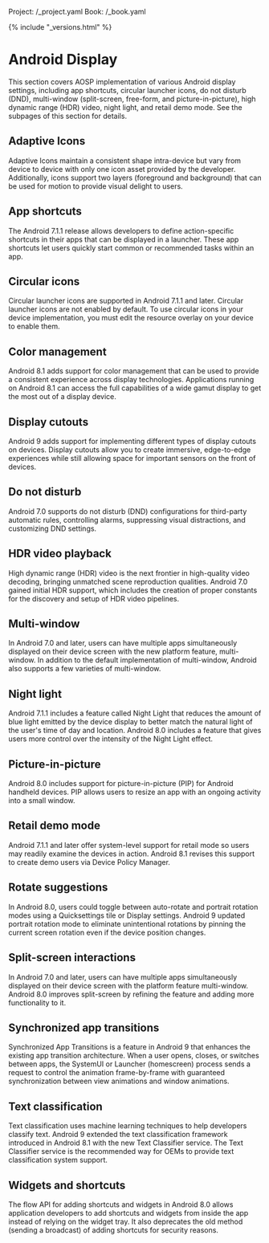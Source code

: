 Project: /_project.yaml
Book: /_book.yaml

{% include "_versions.html" %}

<!--
  Copyright 2019 The Android Open Source Project

  Licensed under the Apache License, Version 2.0 (the "License");
  you may not use this file except in compliance with the License.
  You may obtain a copy of the License at

      http://www.apache.org/licenses/LICENSE-2.0

  Unless required by applicable law or agreed to in writing, software
  distributed under the License is distributed on an "AS IS" BASIS,
  WITHOUT WARRANTIES OR CONDITIONS OF ANY KIND, either express or implied.
  See the License for the specific language governing permissions and
  limitations under the License.
-->

# Android Display

This section covers AOSP implementation of various Android display
settings, including app shortcuts, circular launcher icons, do not disturb
(DND), multi-window (split-screen, free-form, and picture-in-picture), high
dynamic range (HDR) video, night light, and retail demo mode. See the subpages
of this section for details.

## Adaptive Icons

Adaptive Icons maintain a consistent shape intra-device but vary from device to device with only
one icon asset provided by the developer. Additionally, icons support two layers (foreground and
background) that can be used for motion to provide visual delight to users.

## App shortcuts

The Android 7.1.1 release allows developers to define action-specific shortcuts in their apps
that can be displayed in a launcher. These app shortcuts let users quickly start common or
recommended tasks within an app.

## Circular icons

Circular launcher icons are supported in Android 7.1.1 and later. Circular launcher icons are not
enabled by default. To use circular icons in your device implementation, you must edit the resource
overlay on your device to enable them.

## Color management

Android 8.1 adds support for color management that can be used to provide a consistent experience
 across display technologies. Applications running on Android 8.1 can access the full capabilities
of a wide gamut display to get the most out of a display device.

## Display cutouts

Android 9 adds support for implementing different types of display cutouts on
devices. Display cutouts allow you to create immersive, edge-to-edge experiences
while still allowing space for important sensors on the front of devices.

## Do not disturb

Android 7.0 supports do not disturb (DND) configurations for third-party
automatic rules, controlling alarms, suppressing visual distractions, and
customizing DND settings.

## HDR video playback

High dynamic range (HDR) video is the next frontier in high-quality video
decoding, bringing unmatched scene reproduction qualities. Android 7.0 gained
initial HDR support, which includes the creation of proper constants for the
discovery and setup of HDR video pipelines.

## Multi-window

In Android 7.0 and later, users can have multiple apps simultaneously displayed
on their device screen with the new platform feature, multi-window. In addition
to the default implementation of multi-window, Android also supports a few
varieties of multi-window.

## Night light

Android 7.1.1 includes a feature called Night Light that reduces the amount of
blue light emitted by the device display to better match the natural light of
the user's time of day and location. Android 8.0 includes a feature that gives
users more control over the intensity of the Night Light effect.

## Picture-in-picture

Android 8.0 includes support for picture-in-picture (PIP) for Android handheld
devices. PIP allows users to resize an app with an ongoing activity into a small
window.

## Retail demo mode

Android 7.1.1 and later offer system-level support for retail mode so users may
readily examine the devices in action. Android 8.1 revises this support to
create demo users via Device Policy Manager.

## Rotate suggestions

In Android 8.0, users could toggle between auto-rotate and portrait rotation
modes using a Quicksettings tile or Display settings. Android 9 updated portrait
rotation mode to eliminate unintentional rotations by pinning the current screen
rotation even if the device position changes.

## Split-screen interactions

In Android 7.0 and later, users can have multiple apps simultaneously displayed
on their device screen with the platform feature multi-window. Android 8.0
improves split-screen by refining the feature and adding more functionality to
it.

## Synchronized app transitions

Synchronized App Transitions is a feature in Android 9 that enhances the
existing app transition architecture. When a user opens, closes, or switches
between apps, the SystemUI or Launcher (homescreen) process sends a request to
control the animation frame-by-frame with guaranteed synchronization between
view animations and window animations.

## Text classification

Text classification uses machine learning techniques to help developers classify
text. Android 9 extended the text classification framework introduced in Android
8.1 with the new Text Classifier service. The Text Classifier service is the
recommended way for OEMs to provide text classification system support.

## Widgets and shortcuts

The flow API for adding shortcuts and widgets in Android 8.0 allows application
developers to add shortcuts and widgets from inside the app instead of relying
on the widget tray. It also deprecates the old method (sending a broadcast) of
adding shortcuts for security reasons.

